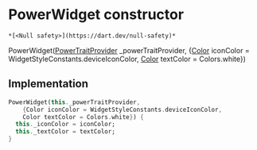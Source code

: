 


# PowerWidget constructor




    *[<Null safety>](https://dart.dev/null-safety)*



PowerWidget([PowerTraitProvider](../../providers_power_trait_provider/PowerTraitProvider-class.md) _powerTraitProvider, {[Color](https://api.flutter.dev/flutter/dart-ui/Color-class.html) iconColor = WidgetStyleConstants.deviceIconColor, [Color](https://api.flutter.dev/flutter/dart-ui/Color-class.html) textColor = Colors.white})





## Implementation

```dart
PowerWidget(this._powerTraitProvider,
    {Color iconColor = WidgetStyleConstants.deviceIconColor,
    Color textColor = Colors.white}) {
  this._iconColor = iconColor;
  this._textColor = textColor;
}
```







